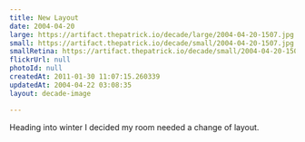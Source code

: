 ```yaml
---
title: New Layout
date: 2004-04-20
large: https://artifact.thepatrick.io/decade/large/2004-04-20-1507.jpg
small: https://artifact.thepatrick.io/decade/small/2004-04-20-1507.jpg
smallRetina: https://artifact.thepatrick.io/decade/small/2004-04-20-1507@2x.jpg
flickrUrl: null
photoId: null
createdAt: 2011-01-30 11:07:15.260339
updatedAt: 2004-04-22 03:08:35
layout: decade-image

---
```

Heading into winter I decided my room needed a change of layout.
